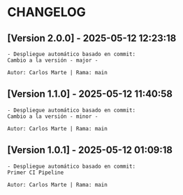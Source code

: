 # CHANGELOG

<!-- [NEXT_ENTRY] -->

## [Version 2.0.0] - 2025-05-12 12:23:18

    - Despliegue automático basado en commit:
    Cambio a la versión - major - 

    Autor: Carlos Marte | Rama: main

## [Version 1.1.0] - 2025-05-12 11:40:58

    - Despliegue automático basado en commit:
    Cambio a la versión - minor - 

    Autor: Carlos Marte | Rama: main

## [Version 1.0.1] - 2025-05-12 01:09:18

    - Despliegue automático basado en commit:
    Primer CI Pipeline 

    Autor: Carlos Marte | Rama: main

